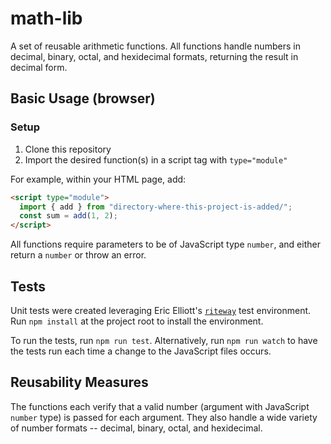 # math-lib

A set of reusable arithmetic functions. All functions handle numbers in decimal, binary, octal, and hexidecimal formats, returning the result in decimal form.

## Basic Usage (browser)

### Setup

1. Clone this repository
1. Import the desired function(s) in a script tag with `type="module"`

For example, within your HTML page, add:

```html
<script type="module">
  import { add } from "directory-where-this-project-is-added/";
  const sum = add(1, 2);
</script>
```

All functions require parameters to be of JavaScript type `number`, and either return a `number` or throw an error.

## Tests

Unit tests were created leveraging Eric Elliott's [`riteway`](https://github.com/ericelliott/riteway) test environment. Run `npm install` at the project root to install the environment.

To run the tests, run `npm run test`. Alternatively, run `npm run watch` to have the tests run each time a change to the JavaScript files occurs.

## Reusability Measures

The functions each verify that a valid number (argument with JavaScript `number` type) is passed for each argument. They also handle a wide variety of number formats -- decimal, binary, octal, and hexidecimal.

